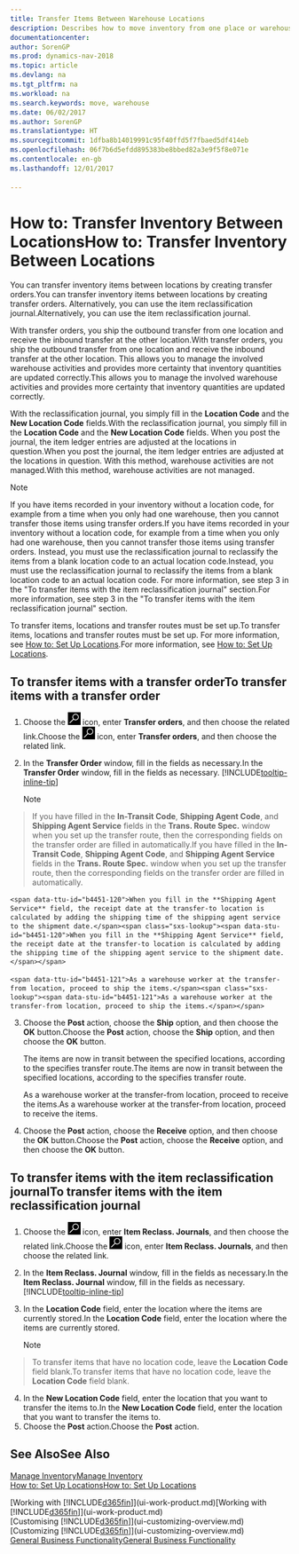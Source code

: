 ```yaml
---
title: Transfer Items Between Warehouse Locations
description: Describes how to move inventory from one place or warehouse to another, either with the reclassification journal or with transfer orders.
documentationcenter: 
author: SorenGP
ms.prod: dynamics-nav-2018
ms.topic: article
ms.devlang: na
ms.tgt_pltfrm: na
ms.workload: na
ms.search.keywords: move, warehouse
ms.date: 06/02/2017
ms.author: SorenGP
ms.translationtype: HT
ms.sourcegitcommit: 1dfba8b14019991c95f40ffd5f7fbaed5df414eb
ms.openlocfilehash: 06f7b6d5efdd895383be8bbed82a3e9f5f8e071e
ms.contentlocale: en-gb
ms.lasthandoff: 12/01/2017

---
```

# <a name="how-to-transfer-inventory-between-locations"></a><span data-ttu-id="b4451-103">How to: Transfer Inventory Between Locations</span><span class="sxs-lookup"><span data-stu-id="b4451-103">How to: Transfer Inventory Between Locations</span></span>
<span data-ttu-id="b4451-104">You can transfer inventory items between locations by creating transfer orders.</span><span class="sxs-lookup"><span data-stu-id="b4451-104">You can transfer inventory items between locations by creating transfer orders.</span></span> <span data-ttu-id="b4451-105">Alternatively, you can use the item reclassification journal.</span><span class="sxs-lookup"><span data-stu-id="b4451-105">Alternatively, you can use the item reclassification journal.</span></span>

<span data-ttu-id="b4451-106">With transfer orders, you ship the outbound transfer from one location and receive the inbound transfer at the other location.</span><span class="sxs-lookup"><span data-stu-id="b4451-106">With transfer orders, you ship the outbound transfer from one location and receive the inbound transfer at the other location.</span></span> <span data-ttu-id="b4451-107">This allows you to manage the involved warehouse activities and provides more certainty that inventory quantities are updated correctly.</span><span class="sxs-lookup"><span data-stu-id="b4451-107">This allows you to manage the involved warehouse activities and provides more certainty that inventory quantities are updated correctly.</span></span>

<span data-ttu-id="b4451-108">With the reclassification journal, you simply fill in the **Location Code** and the **New Location Code** fields.</span><span class="sxs-lookup"><span data-stu-id="b4451-108">With the reclassification journal, you simply fill in the **Location Code** and the **New Location Code** fields.</span></span> <span data-ttu-id="b4451-109">When you post the journal, the item ledger entries are adjusted at the locations in question.</span><span class="sxs-lookup"><span data-stu-id="b4451-109">When you post the journal, the item ledger entries are adjusted at the locations in question.</span></span> <span data-ttu-id="b4451-110">With this method, warehouse activities are not managed.</span><span class="sxs-lookup"><span data-stu-id="b4451-110">With this method, warehouse activities are not managed.</span></span>

> [!NOTE]  
>   <span data-ttu-id="b4451-111">If you have items recorded in your inventory without a location code, for example from a time when you only had one warehouse, then you cannot transfer those items using transfer orders.</span><span class="sxs-lookup"><span data-stu-id="b4451-111">If you have items recorded in your inventory without a location code, for example from a time when you only had one warehouse, then you cannot transfer those items using transfer orders.</span></span> <span data-ttu-id="b4451-112">Instead, you must use the reclassification journal to reclassify the items from a blank location code to an actual location code.</span><span class="sxs-lookup"><span data-stu-id="b4451-112">Instead, you must use the reclassification journal to reclassify the items from a blank location code to an actual location code.</span></span>  <span data-ttu-id="b4451-113">For more information, see step 3 in the "To transfer items with the item reclassification journal" section.</span><span class="sxs-lookup"><span data-stu-id="b4451-113">For more information, see step 3 in the "To transfer items with the item reclassification journal" section.</span></span>

<span data-ttu-id="b4451-114">To transfer items, locations and transfer routes must be set up.</span><span class="sxs-lookup"><span data-stu-id="b4451-114">To transfer items, locations and transfer routes must be set up.</span></span> <span data-ttu-id="b4451-115">For more information, see [How to: Set Up Locations](inventory-how-setup-locations.md).</span><span class="sxs-lookup"><span data-stu-id="b4451-115">For more information, see [How to: Set Up Locations](inventory-how-setup-locations.md).</span></span>

## <a name="to-transfer-items-with-a-transfer-order"></a><span data-ttu-id="b4451-116">To transfer items with a transfer order</span><span class="sxs-lookup"><span data-stu-id="b4451-116">To transfer items with a transfer order</span></span>
1. <span data-ttu-id="b4451-117">Choose the ![Search for Page or Report](media/ui-search/search_small.png "Search for Page or Report icon") icon, enter **Transfer orders**, and then choose the related link.</span><span class="sxs-lookup"><span data-stu-id="b4451-117">Choose the ![Search for Page or Report](media/ui-search/search_small.png "Search for Page or Report icon") icon, enter **Transfer orders**, and then choose the related link.</span></span>
2. <span data-ttu-id="b4451-118">In the **Transfer Order** window, fill in the fields as necessary.</span><span class="sxs-lookup"><span data-stu-id="b4451-118">In the **Transfer Order** window, fill in the fields as necessary.</span></span> [!INCLUDE[tooltip-inline-tip](includes/tooltip-inline-tip_md.md)]

    > [!NOTE]  
>   <span data-ttu-id="b4451-119">If you have filled in the **In-Transit Code**, **Shipping Agent Code**, and **Shipping Agent Service** fields in the **Trans. Route Spec.** window when you set up the transfer route, then the corresponding fields on the transfer order are filled in automatically.</span><span class="sxs-lookup"><span data-stu-id="b4451-119">If you have filled in the **In-Transit Code**, **Shipping Agent Code**, and **Shipping Agent Service** fields in the **Trans. Route Spec.** window when you set up the transfer route, then the corresponding fields on the transfer order are filled in automatically.</span></span>

    <span data-ttu-id="b4451-120">When you fill in the **Shipping Agent Service** field, the receipt date at the transfer-to location is calculated by adding the shipping time of the shipping agent service to the shipment date.</span><span class="sxs-lookup"><span data-stu-id="b4451-120">When you fill in the **Shipping Agent Service** field, the receipt date at the transfer-to location is calculated by adding the shipping time of the shipping agent service to the shipment date.</span></span>

    <span data-ttu-id="b4451-121">As a warehouse worker at the transfer-from location, proceed to ship the items.</span><span class="sxs-lookup"><span data-stu-id="b4451-121">As a warehouse worker at the transfer-from location, proceed to ship the items.</span></span>
3. <span data-ttu-id="b4451-122">Choose the **Post** action, choose the **Ship** option, and then choose the **OK** button.</span><span class="sxs-lookup"><span data-stu-id="b4451-122">Choose the **Post** action, choose the **Ship** option, and then choose the **OK** button.</span></span>

    <span data-ttu-id="b4451-123">The items are now in transit between the specified locations, according to the specifies transfer route.</span><span class="sxs-lookup"><span data-stu-id="b4451-123">The items are now in transit between the specified locations, according to the specifies transfer route.</span></span>

    <span data-ttu-id="b4451-124">As a warehouse worker at the transfer-from location, proceed to receive the items.</span><span class="sxs-lookup"><span data-stu-id="b4451-124">As a warehouse worker at the transfer-from location, proceed to receive the items.</span></span>
4. <span data-ttu-id="b4451-125">Choose the **Post** action, choose the **Receive** option, and then choose the **OK** button.</span><span class="sxs-lookup"><span data-stu-id="b4451-125">Choose the **Post** action, choose the **Receive** option, and then choose the **OK** button.</span></span>

## <a name="to-transfer-items-with-the-item-reclassification-journal"></a><span data-ttu-id="b4451-126">To transfer items with the item reclassification journal</span><span class="sxs-lookup"><span data-stu-id="b4451-126">To transfer items with the item reclassification journal</span></span>
1. <span data-ttu-id="b4451-127">Choose the ![Search for Page or Report](media/ui-search/search_small.png "Search for Page or Report icon") icon, enter **Item Reclass. Journals**, and then choose the related link.</span><span class="sxs-lookup"><span data-stu-id="b4451-127">Choose the ![Search for Page or Report](media/ui-search/search_small.png "Search for Page or Report icon") icon, enter **Item Reclass. Journals**, and then choose the related link.</span></span>
2. <span data-ttu-id="b4451-128">In the **Item Reclass. Journal** window, fill in the fields as necessary.</span><span class="sxs-lookup"><span data-stu-id="b4451-128">In the **Item Reclass. Journal** window, fill in the fields as necessary.</span></span> [!INCLUDE[tooltip-inline-tip](includes/tooltip-inline-tip_md.md)]
3. <span data-ttu-id="b4451-129">In the **Location Code** field, enter the location where the items are currently stored.</span><span class="sxs-lookup"><span data-stu-id="b4451-129">In the **Location Code** field, enter the location where the items are currently stored.</span></span>

    > [!NOTE]  
>   <span data-ttu-id="b4451-130">To transfer items that have no location code, leave the **Location Code** field blank.</span><span class="sxs-lookup"><span data-stu-id="b4451-130">To transfer items that have no location code, leave the **Location Code** field blank.</span></span>
4. <span data-ttu-id="b4451-131">In the **New Location Code** field, enter the location that you want to transfer the items to.</span><span class="sxs-lookup"><span data-stu-id="b4451-131">In the **New Location Code** field, enter the location that you want to transfer the items to.</span></span>
5. <span data-ttu-id="b4451-132">Choose the **Post** action.</span><span class="sxs-lookup"><span data-stu-id="b4451-132">Choose the **Post** action.</span></span>

## <a name="see-also"></a><span data-ttu-id="b4451-133">See Also</span><span class="sxs-lookup"><span data-stu-id="b4451-133">See Also</span></span>
[<span data-ttu-id="b4451-134">Manage Inventory</span><span class="sxs-lookup"><span data-stu-id="b4451-134">Manage Inventory</span></span>](inventory-manage-inventory.md)  
[<span data-ttu-id="b4451-135">How to: Set Up Locations</span><span class="sxs-lookup"><span data-stu-id="b4451-135">How to: Set Up Locations</span></span>](inventory-how-setup-locations.md)  

<span data-ttu-id="b4451-136">[Working with [!INCLUDE[d365fin](includes/d365fin_md.md)]](ui-work-product.md)</span><span class="sxs-lookup"><span data-stu-id="b4451-136">[Working with [!INCLUDE[d365fin](includes/d365fin_md.md)]](ui-work-product.md)</span></span>  
<span data-ttu-id="b4451-137">[Customising [!INCLUDE[d365fin](includes/d365fin_md.md)]](ui-customizing-overview.md)</span><span class="sxs-lookup"><span data-stu-id="b4451-137">[Customizing [!INCLUDE[d365fin](includes/d365fin_md.md)]](ui-customizing-overview.md)</span></span>  
[<span data-ttu-id="b4451-138">General Business Functionality</span><span class="sxs-lookup"><span data-stu-id="b4451-138">General Business Functionality</span></span>](ui-across-business-areas.md)

##


